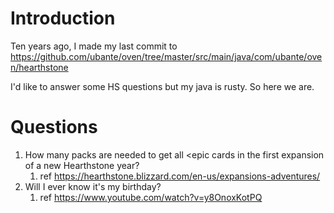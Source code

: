 # Introduction

Ten years ago, I made my last commit to https://github.com/ubante/oven/tree/master/src/main/java/com/ubante/oven/hearthstone

I'd like to answer some HS questions but my java is rusty.  So here we are.

# Questions

1. How many packs are needed to get all <epic cards in the first expansion of a new Hearthstone year?
   1. ref https://hearthstone.blizzard.com/en-us/expansions-adventures/
2. Will I ever know it's my birthday?
   1. ref https://www.youtube.com/watch?v=y8OnoxKotPQ